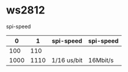 # ws2812

spi-speed

| 0    | 1    | spi-speed   | spi-speed |
| ---- | ---- | ----------- | --------- |
| 100  | 110  |             |           |
| 1000 | 1110 | 1/16 us/bit | 16Mbit/s  |
